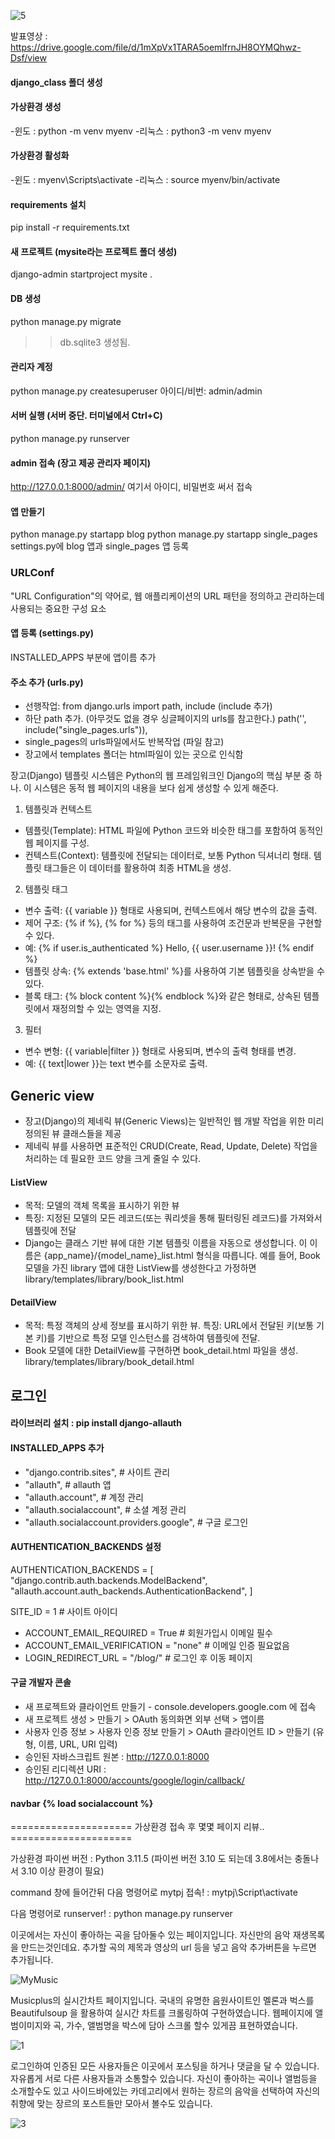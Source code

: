 ![5](https://github.com/CrayonHanChan/webproject_musicplus/assets/145984937/8a3e30ad-2b9c-447c-bf08-aabc32a72009)

발표영상 : https://drive.google.com/file/d/1mXpVx1TARA5oemlfrnJH8OYMQhwz-Dsf/view 


#### django_class 폴더 생성

#### 가상환경 생성
-윈도 : python -m venv myenv
-리눅스 : python3 -m venv myenv

#### 가상환경 활성화
-윈도 : myenv\Scripts\activate
-리눅스 : source myenv/bin/activate

#### requirements 설치
pip install -r requirements.txt

#### 새 프로젝트 (mysite라는 프로젝트 폴더 생성)
django-admin startproject mysite .

#### DB 생성
python manage.py migrate
>> db.sqlite3 생성됨.

#### 관리자 계정
python manage.py createsuperuser
아이디/비번: admin/admin 

#### 서버 실행 (서버 중단. 터미널에서 Ctrl+C)
python manage.py runserver

#### admin 접속 (장고 제공 관리자 페이지)
http://127.0.0.1:8000/admin/
여기서 아이디, 비밀번호 써서 접속

#### 앱 만들기
python manage.py startapp blog
python manage.py startapp single_pages
settings.py에 blog 앱과 single_pages 앱 등록

### URLConf
 "URL Configuration"의 약어로, 웹 애플리케이션의 URL 패턴을 정의하고 관리하는데 사용되는 중요한 구성 요소

#### 앱 등록 (settings.py)
INSTALLED_APPS 부분에 앱이름 추가 

#### 주소 추가 (urls.py)
- 선행작업: from django.urls import path, include  (include 추가)
- 하단 path 추가. (아무것도 없을 경우 싱글페이지의 urls를 참고한다.)
path('', include("single_pages.urls")),
- single_pages의 urls파일에서도 반복작업 (파일 참고)
- 장고에서 templates 폴더는 html파일이 있는 곳으로 인식함

장고(Django) 템플릿 시스템은 Python의 웹 프레임워크인 Django의 핵심 부분 중 하나. 이 시스템은 동적 웹 페이지의 내용을 보다 쉽게 생성할 수 있게 해준다. 

1. 템플릿과 컨텍스트
- 템플릿(Template): HTML 파일에 Python 코드와 비슷한 태그를 포함하여 동적인 웹 페이지를 구성.
- 컨텍스트(Context): 템플릿에 전달되는 데이터로, 보통 Python 딕셔너리 형태. 템플릿 태그들은 이 데이터를 활용하여 최종 HTML을 생성.
2. 템플릿 태그
- 변수 출력: {{ variable }} 형태로 사용되며, 컨텍스트에서 해당 변수의 값을 출력.
- 제어 구조: {% if %}, {% for %} 등의 태그를 사용하여 조건문과 반복문을 구현할 수 있다.
- 예: {% if user.is_authenticated %} Hello, {{ user.username }}! {% endif %}
- 템플릿 상속: {% extends 'base.html' %}를 사용하여 기본 템플릿을 상속받을 수 있다.
- 블록 태그: {% block content %}{% endblock %}와 같은 형태로, 상속된 템플릿에서 재정의할 수 있는 영역을 지정.
3. 필터
- 변수 변형: {{ variable|filter }} 형태로 사용되며, 변수의 출력 형태를 변경.
- 예: {{ text|lower }}는 text 변수를 소문자로 출력.

## Generic view
- 장고(Django)의 제네릭 뷰(Generic Views)는 일반적인 웹 개발 작업을 위한 미리 정의된 뷰 클래스들을 제공
- 제네릭 뷰를 사용하면 표준적인 CRUD(Create, Read, Update, Delete) 작업을 처리하는 데 필요한 코드 양을 크게 줄일 수 있다.

#### ListView
- 목적: 모델의 객체 목록을 표시하기 위한 뷰
- 특징: 지정된 모델의 모든 레코드(또는 쿼리셋을 통해 필터링된 레코드)를 가져와서 템플릿에 전달
- Django는 클래스 기반 뷰에 대한 기본 템플릿 이름을 자동으로 생성합니다. 이 이름은 {app_name}/{model_name}_list.html 형식을 따릅니다. 예를 들어, Book 모델을 가진 library 앱에 대한 ListView를 생성한다고 가정하면 library/templates/library/book_list.html

#### DetailView 
- 목적: 특정 객체의 상세 정보를 표시하기 위한 뷰. 특징: URL에서 전달된 키(보통 기본 키)를 기반으로 특정 모델 인스턴스를 검색하여 템플릿에 전달. 
- Book 모델에 대한 DetailView를 구현하면 book_detail.html 파일을 생성.
library/templates/library/book_detail.html

## 로그인

#### 라이브러리 설치 : pip install django-allauth
#### INSTALLED_APPS 추가
- "django.contrib.sites", # 사이트 관리
- "allauth", # allauth 앱
- "allauth.account", # 계정 관리
- "allauth.socialaccount", # 소셜 계정 관리
- "allauth.socialaccount.providers.google", # 구글 로그인

#### AUTHENTICATION_BACKENDS 설정
AUTHENTICATION_BACKENDS = [ 
"django.contrib.auth.backends.ModelBackend", 
"allauth.account.auth_backends.AuthenticationBackend", ]

SITE_ID = 1 # 사이트 아이디

- ACCOUNT_EMAIL_REQUIRED = True # 회원가입시 이메일 필수 
- ACCOUNT_EMAIL_VERIFICATION = "none" # 이메일 인증 필요없음 
- LOGIN_REDIRECT_URL = "/blog/" # 로그인 후 이동 페이지

#### 구글 개발자 콘솔
- 새 프로젝트와 클라이언트 만들기 - console.developers.google.com 에 접속
- 새 프로젝트 생성 > 만들기 > OAuth 동의화면 외부 선택 > 앱이름
- 사용자 인증 정보 > 사용자 인증 정보 만들기 > OAuth 클라이언트 ID > 만들기 (유형, 이름, URL, URI 입력)
- 승인된 자바스크립트 원본 : http://127.0.0.1:8000
- 승인된 리디렉션 URI : http://127.0.0.1:8000/accounts/google/login/callback/

#### navbar {% load socialaccount %}

===================== 가상환경 접속 후 몇몇 페이지 리뷰.. =====================

가상환경 파이썬 버전 : Python 3.11.5 (파이썬 버전 3.10 도 되는데 3.8에서는 충돌나서 3.10 이상 환경이 필요)

command 창에 들어간뒤
다음 명령어로 mytpj 접속! :
mytpj\Script\activate

다음 명령어로 runserver! :
python manage.py runserver



이곳에서는 자신이 좋아하는 곡을 담아둘수 있는 페이지입니다.
자신만의 음악 재생목록을 만드는것인데요.
추가할 곡의 제목과 영상의 url 등을 넣고 음악 추가버튼을 누르면 추가됩니다.

![MyMusic](https://github.com/CrayonHanChan/webproject_musicplus/assets/145984937/1536f0fe-0fc2-4be6-b9f6-f8af62dc54de)



Musicplus의 실시간차트 페이지입니다.
국내의 유명한 음원사이트인 멜론과 벅스를
Beautifulsoup 을 활용하여 실시간 차트를 크롤링하여 구현하였습니다.
웹페이지에 앨범이미지와 곡, 가수, 앨범명을 박스에 담아 스크롤 할수 있게끔  표현하였습니다.

![1](https://github.com/CrayonHanChan/webproject_musicplus/assets/145984937/8f37cbd7-7e86-451e-ba26-ad01ea77a81c)



로그인하여 인증된 모든 사용자들은 이곳에서 포스팅을 하거나 댓글을 달 수 있습니다.
자유롭게 서로 다른 사용자들과 소통할수 있습니다.
자신이 좋아하는 곡이나 앨범등을 소개할수도 있고
사이드바에있는 카데고리에서 원하는 장르의 음악을 선택하여 자신의 취향에 맞는 장르의 포스트들만 모아서 볼수도 있습니다.

![3](https://github.com/CrayonHanChan/webproject_musicplus/assets/145984937/01fb3af4-ad6a-475e-9427-597a6d064ad8)










